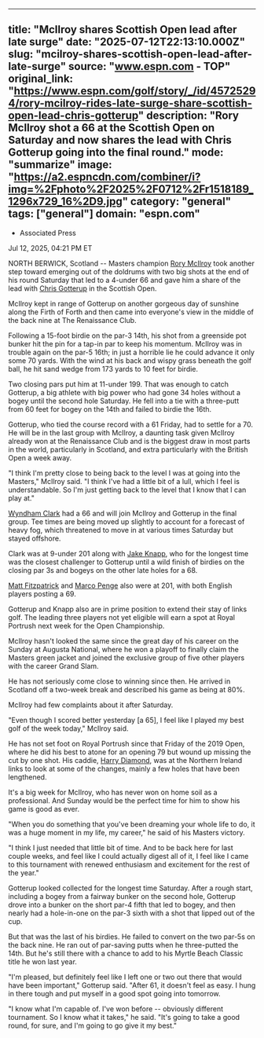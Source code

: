 ---
   title: "McIlroy shares Scottish Open lead after late surge"
   date: "2025-07-12T22:13:10.000Z"
   slug: "mcilroy-shares-scottish-open-lead-after-late-surge"
   source: "www.espn.com - TOP"
   original_link: "https://www.espn.com/golf/story/_/id/45725294/rory-mcilroy-rides-late-surge-share-scottish-open-lead-chris-gotterup"
   description: "Rory McIlroy shot a 66 at the Scottish Open on Saturday and now shares the lead with Chris Gotterup going into the final round."
   mode: "summarize"
   image: "https://a2.espncdn.com/combiner/i?img=%2Fphoto%2F2025%2F0712%2Fr1518189_1296x729_16%2D9.jpg"
   category: "general"
   tags: ["general"]
   domain: "espn.com"
  ---
  <div id="readability-page-1" class="page"><div><div><ul><li><p>Associated Press</p></li></ul><p><span>Jul 12, 2025, 04:21 PM ET</span></p></div><p>NORTH BERWICK, Scotland -- Masters champion <a data-player-guid="65575c5e-0ef2-9f58-6495-42da8638a332" href="http://www.espn.com/golf/player/_/id/3470/rory-mcilroy">Rory McIlroy</a> took another step toward emerging out of the doldrums with two big shots at the end of his round Saturday that led to a 4-under 66 and gave him a share of the lead with <a data-player-guid="5298f3ab-57a0-3df2-b4c6-4b659bf19334" href="https://www.espn.com/golf/player/_/id/469075/chris-gotterup">Chris Gotterup</a> in the Scottish Open.</p><p>McIlroy kept in range of Gotterup on another gorgeous day of sunshine along the Firth of Forth and then came into everyone's view in the middle of the back nine at The Renaissance Club.</p><p>Following a 15-foot birdie on the par-3 14th, his shot from a greenside pot bunker hit the pin for a tap-in par to keep his momentum. McIlroy was in trouble again on the par-5 16th; in just a horrible lie he could advance it only some 70 yards. With the wind at his back and wispy grass beneath the golf ball, he hit sand wedge from 173 yards to 10 feet for birdie.</p><p>Two closing pars put him at 11-under 199. That was enough to catch Gotterup, a big athlete with big power who had gone 34 holes without a bogey until the second hole Saturday. He fell into a tie with a three-putt from 60 feet for bogey on the 14th and failed to birdie the 16th.</p><p>Gotterup, who tied the course record with a 61 Friday, had to settle for a 70. He will be in the last group with McIlroy, a daunting task given McIlroy already won at the Renaissance Club and is the biggest draw in most parts in the world, particularly in Scotland, and extra particularly with the British Open a week away.</p><p>"I think I'm pretty close to being back to the level I was at going into the Masters," McIlroy said. "I think I've had a little bit of a lull, which I feel is understandable. So I'm just getting back to the level that I know that I can play at."</p><p><a data-player-guid="44d75406-fd2f-49e2-ff9a-e3be72e82cf2" href="http://www.espn.com/golf/player/_/id/11119/wyndham-clark">Wyndham Clark</a> had a 66 and will join McIlroy and Gotterup in the final group. Tee times are being moved up slightly to account for a forecast of heavy fog, which threatened to move in at various times Saturday but stayed offshore.</p><p>Clark was at 9-under 201 along with <a data-player-guid="120bf260-3d92-f988-84e6-1d0f49593d79" href="https://www.espn.com/golf/player/_/id/9843/jake-knapp">Jake Knapp</a>, who for the longest time was the closest challenger to Gotterup until a wild finish of birdies on the closing par 3s and bogeys on the other late holes for a 68.</p><p><a data-player-guid="a11204a7-ef27-3f00-a28e-358ee5984e77" href="https://www.espn.com/golf/player/_/id/9037/matt-fitzpatrick">Matt Fitzpatrick</a> and <a data-player-guid="53aa6b41-50b2-c14a-34f5-b3c3e347e47f" href="https://www.espn.com/golf/player/_/id/458554/marco-penge">Marco Penge</a> also were at 201, with both English players posting a 69.</p><p>Gotterup and Knapp also are in prime position to extend their stay of links golf. The leading three players not yet eligible will earn a spot at Royal Portrush next week for the Open Championship.</p><p>McIlroy hasn't looked the same since the great day of his career on the Sunday at Augusta National, where he won a playoff to finally claim the Masters green jacket and joined the exclusive group of five other players with the career Grand Slam.</p><p>He has not seriously come close to winning since then. He arrived in Scotland off a two-week break and described his game as being at 80%.</p><p>McIlroy had few complaints about it after Saturday.</p><p>"Even though I scored better yesterday [a 65], I feel like I played my best golf of the week today," McIlroy said.</p><p>He has not set foot on Royal Portrush since that Friday of the 2019 Open, where he did his best to atone for an opening 79 but wound up missing the cut by one shot. His caddie, <a data-player-guid="e58b16bb-e5cb-32a9-597d-d6dfad746522" href="https://www.espn.com/golf/player/_/id/6826/harry-diamond">Harry Diamond</a>, was at the Northern Ireland links to look at some of the changes, mainly a few holes that have been lengthened.</p><p>It's a big week for McIlroy, who has never won on home soil as a professional. And Sunday would be the perfect time for him to show his game is good as ever.</p><p>"When you do something that you've been dreaming your whole life to do, it was a huge moment in my life, my career," he said of his Masters victory.</p><p>"I think I just needed that little bit of time. And to be back here for last couple weeks, and feel like I could actually digest all of it, I feel like I came to this tournament with renewed enthusiasm and excitement for the rest of the year."</p><p>Gotterup looked collected for the longest time Saturday. After a rough start, including a bogey from a fairway bunker on the second hole, Gotterup drove into a bunker on the short par-4 fifth that led to bogey, and then nearly had a hole-in-one on the par-3 sixth with a shot that lipped out of the cup.</p><p>But that was the last of his birdies. He failed to convert on the two par-5s on the back nine. He ran out of par-saving putts when he three-putted the 14th. But he's still there with a chance to add to his Myrtle Beach Classic title he won last year.</p><p>"I'm pleased, but definitely feel like I left one or two out there that would have been important," Gotterup said. "After 61, it doesn't feel as easy. I hung in there tough and put myself in a good spot going into tomorrow.</p><p>"I know what I'm capable of. I've won before -- obviously different tournament. So I know what it takes," he said. "It's going to take a good round, for sure, and I'm going to go give it my best."</p>
</div></div>